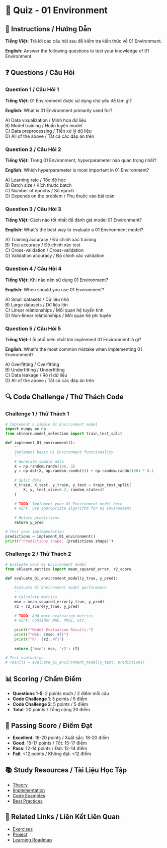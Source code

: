 # 🧠 Quiz - 01 Environment

## 📝 Instructions / Hướng Dẫn

**Tiếng Việt:** Trả lời các câu hỏi sau để kiểm tra kiến thức về 01 Environment.

**English:** Answer the following questions to test your knowledge of 01 Environment.

## ❓ Questions / Câu Hỏi

### Question 1 / Câu Hỏi 1
**Tiếng Việt:** 01 Environment được sử dụng chủ yếu để làm gì?

**English:** What is 01 Environment primarily used for?

A) Data visualization / Minh họa dữ liệu  
B) Model training / Huấn luyện model  
C) Data preprocessing / Tiền xử lý dữ liệu  
D) All of the above / Tất cả các đáp án trên

### Question 2 / Câu Hỏi 2
**Tiếng Việt:** Trong 01 Environment, hyperparameter nào quan trọng nhất?

**English:** Which hyperparameter is most important in 01 Environment?

A) Learning rate / Tốc độ học  
B) Batch size / Kích thước batch  
C) Number of epochs / Số epoch  
D) Depends on the problem / Phụ thuộc vào bài toán

### Question 3 / Câu Hỏi 3
**Tiếng Việt:** Cách nào tốt nhất để đánh giá model 01 Environment?

**English:** What's the best way to evaluate a 01 Environment model?

A) Training accuracy / Độ chính xác training  
B) Test accuracy / Độ chính xác test  
C) Cross-validation / Cross-validation  
D) Validation accuracy / Độ chính xác validation

### Question 4 / Câu Hỏi 4
**Tiếng Việt:** Khi nào nên sử dụng 01 Environment?

**English:** When should you use 01 Environment?

A) Small datasets / Dữ liệu nhỏ  
B) Large datasets / Dữ liệu lớn  
C) Linear relationships / Mối quan hệ tuyến tính  
D) Non-linear relationships / Mối quan hệ phi tuyến

### Question 5 / Câu Hỏi 5
**Tiếng Việt:** Lỗi phổ biến nhất khi implement 01 Environment là gì?

**English:** What's the most common mistake when implementing 01 Environment?

A) Overfitting / Overfitting  
B) Underfitting / Underfitting  
C) Data leakage / Rò rỉ dữ liệu  
D) All of the above / Tất cả các đáp án trên

## 🔍 Code Challenge / Thử Thách Code

### Challenge 1 / Thử Thách 1
```python
# Implement a simple 01 Environment model
import numpy as np
from sklearn.model_selection import train_test_split

def implement_01_environment():
    '''
    Implement basic 01 Environment functionality
    '''
    # Generate sample data
    X = np.random.randn(100, 5)
    y = np.dot(X, np.random.randn(5)) + np.random.randn(100) * 0.1
    
    # Split data
    X_train, X_test, y_train, y_test = train_test_split(
        X, y, test_size=0.2, random_state=42
    )
    
    # TODO: Implement your 01 Environment model here
    # Hint: Use appropriate algorithm for 01 Environment
    
    # Return predictions
    return y_pred

# Test your implementation
predictions = implement_01_environment()
print(f"Predictions shape: {predictions.shape}")
```

### Challenge 2 / Thử Thách 2
```python
# Evaluate your 01 Environment model
from sklearn.metrics import mean_squared_error, r2_score

def evaluate_01_environment_model(y_true, y_pred):
    '''
    Evaluate 01 Environment model performance
    '''
    # Calculate metrics
    mse = mean_squared_error(y_true, y_pred)
    r2 = r2_score(y_true, y_pred)
    
    # TODO: Add more evaluation metrics
    # Hint: Consider MAE, RMSE, etc.
    
    print(f"Model Evaluation Results:")
    print(f"MSE: {mse:.4f}")
    print(f"R²: {r2:.4f}")
    
    return {'mse': mse, 'r2': r2}

# Test evaluation
# results = evaluate_01_environment_model(y_test, predictions)
```

## 📊 Scoring / Chấm Điểm

- **Questions 1-5**: 2 points each / 2 điểm mỗi câu
- **Code Challenge 1**: 5 points / 5 điểm
- **Code Challenge 2**: 5 points / 5 điểm
- **Total**: 20 points / Tổng cộng 20 điểm

## 🎯 Passing Score / Điểm Đạt

- **Excellent**: 18-20 points / Xuất sắc: 18-20 điểm
- **Good**: 15-17 points / Tốt: 15-17 điểm  
- **Pass**: 12-14 points / Đạt: 12-14 điểm
- **Fail**: <12 points / Không đạt: <12 điểm

## 📚 Study Resources / Tài Liệu Học Tập

- [Theory](./THEORY_01_environment.md)
- [Implementation](./IMPLEMENTATION_01_environment.md)
- [Code Examples](./CODE_EXAMPLES_01_environment.md)
- [Best Practices](./BEST_PRACTICES_01_environment.md)

## 🔗 Related Links / Liên Kết Liên Quan

- [Exercises](./EXERCISES_01_environment.md)
- [Project](./PROJECT_01_environment.md)
- [Learning Roadmap](./LEARNING_ROADMAP_01_environment.md)

